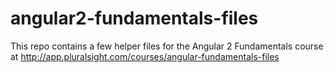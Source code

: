 # angular2-fundamentals-files
This repo contains a few helper files for the Angular 2 Fundamentals course at http://app.pluralsight.com/courses/angular-fundamentals-files
